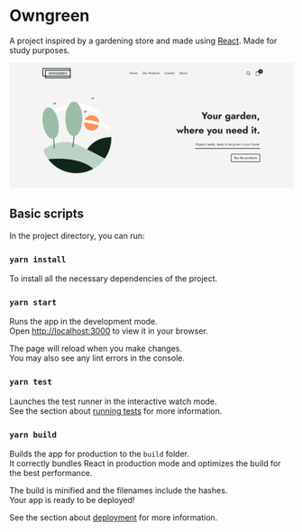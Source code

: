 # Owngreen

A project inspired by a gardening store and made using [React](https://github.com/facebook/create-react-app). Made for study purposes.

<div align="center">
<img src="./public/images/hero.png" style="width:550px;">
</div>

## Basic scripts

In the project directory, you can run:

### `yarn install`

To install all the necessary dependencies of the project.

### `yarn start`

Runs the app in the development mode.\
Open [http://localhost:3000](http://localhost:3000) to view it in your browser.

The page will reload when you make changes.\
You may also see any lint errors in the console.

### `yarn test`

Launches the test runner in the interactive watch mode.\
See the section about [running tests](https://facebook.github.io/create-react-app/docs/running-tests) for more information.

### `yarn build`

Builds the app for production to the `build` folder.\
It correctly bundles React in production mode and optimizes the build for the best performance.

The build is minified and the filenames include the hashes.\
Your app is ready to be deployed!

See the section about [deployment](https://facebook.github.io/create-react-app/docs/deployment) for more information.
